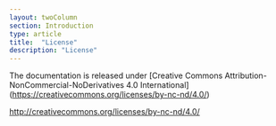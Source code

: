 ```yaml
---
layout: twoColumn
section: Introduction
type: article
title:  "License"
description: "License"
---
```

The documentation is released under [Creative Commons Attribution-NonCommercial-NoDerivatives 4.0 International] (https://creativecommons.org/licenses/by-nc-nd/4.0/)

http://creativecommons.org/licenses/by-nc-nd/4.0/
